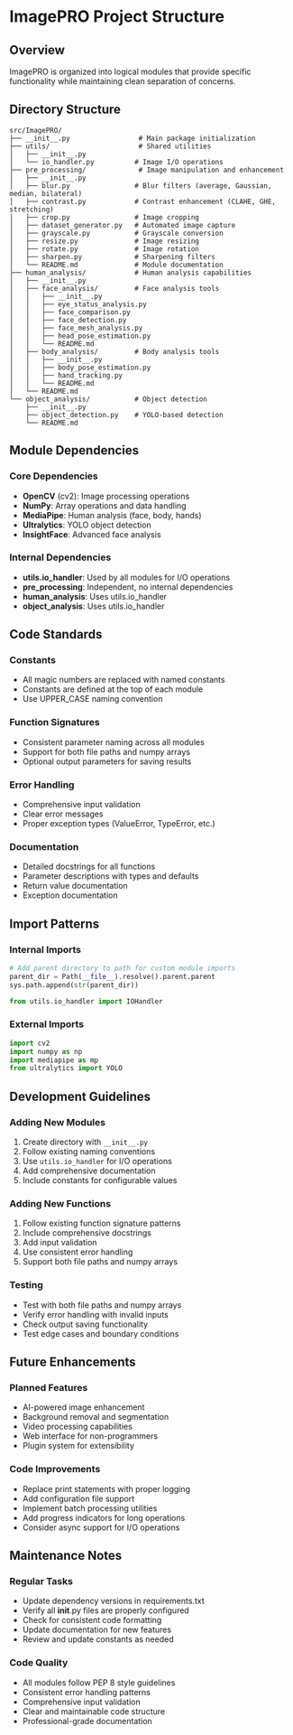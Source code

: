 # ImagePRO Project Structure

## Overview
ImagePRO is organized into logical modules that provide specific functionality while maintaining clean separation of concerns.

## Directory Structure
```
src/ImagePRO/
├── __init__.py                 # Main package initialization
├── utils/                      # Shared utilities
│   ├── __init__.py
│   └── io_handler.py          # Image I/O operations
├── pre_processing/             # Image manipulation and enhancement
│   ├── __init__.py
│   ├── blur.py                # Blur filters (average, Gaussian, median, bilateral)
│   ├── contrast.py            # Contrast enhancement (CLAHE, GHE, stretching)
│   ├── crop.py                # Image cropping
│   ├── dataset_generator.py   # Automated image capture
│   ├── grayscale.py           # Grayscale conversion
│   ├── resize.py              # Image resizing
│   ├── rotate.py              # Image rotation
│   ├── sharpen.py             # Sharpening filters
│   └── README.md              # Module documentation
├── human_analysis/            # Human analysis capabilities
│   ├── __init__.py
│   ├── face_analysis/         # Face analysis tools
│   │   ├── __init__.py
│   │   ├── eye_status_analysis.py
│   │   ├── face_comparison.py
│   │   ├── face_detection.py
│   │   ├── face_mesh_analysis.py
│   │   ├── head_pose_estimation.py
│   │   └── README.md
│   ├── body_analysis/         # Body analysis tools
│   │   ├── __init__.py
│   │   ├── body_pose_estimation.py
│   │   ├── hand_tracking.py
│   │   └── README.md
│   └── README.md
└── object_analysis/           # Object detection
    ├── __init__.py
    ├── object_detection.py    # YOLO-based detection
    └── README.md
```

## Module Dependencies

### Core Dependencies
- **OpenCV** (cv2): Image processing operations
- **NumPy**: Array operations and data handling
- **MediaPipe**: Human analysis (face, body, hands)
- **Ultralytics**: YOLO object detection
- **InsightFace**: Advanced face analysis

### Internal Dependencies
- **utils.io_handler**: Used by all modules for I/O operations
- **pre_processing**: Independent, no internal dependencies
- **human_analysis**: Uses utils.io_handler
- **object_analysis**: Uses utils.io_handler

## Code Standards

### Constants
- All magic numbers are replaced with named constants
- Constants are defined at the top of each module
- Use UPPER_CASE naming convention

### Function Signatures
- Consistent parameter naming across all modules
- Support for both file paths and numpy arrays
- Optional output parameters for saving results

### Error Handling
- Comprehensive input validation
- Clear error messages
- Proper exception types (ValueError, TypeError, etc.)

### Documentation
- Detailed docstrings for all functions
- Parameter descriptions with types and defaults
- Return value documentation
- Exception documentation

## Import Patterns

### Internal Imports
```python
# Add parent directory to path for custom module imports
parent_dir = Path(__file__).resolve().parent.parent
sys.path.append(str(parent_dir))

from utils.io_handler import IOHandler
```

### External Imports
```python
import cv2
import numpy as np
import mediapipe as mp
from ultralytics import YOLO
```

## Development Guidelines

### Adding New Modules
1. Create directory with `__init__.py`
2. Follow existing naming conventions
3. Use `utils.io_handler` for I/O operations
4. Add comprehensive documentation
5. Include constants for configurable values

### Adding New Functions
1. Follow existing function signature patterns
2. Include comprehensive docstrings
3. Add input validation
4. Use consistent error handling
5. Support both file paths and numpy arrays

### Testing
- Test with both file paths and numpy arrays
- Verify error handling with invalid inputs
- Check output saving functionality
- Test edge cases and boundary conditions

## Future Enhancements

### Planned Features
- AI-powered image enhancement
- Background removal and segmentation
- Video processing capabilities
- Web interface for non-programmers
- Plugin system for extensibility

### Code Improvements
- Replace print statements with proper logging
- Add configuration file support
- Implement batch processing utilities
- Add progress indicators for long operations
- Consider async support for I/O operations

## Maintenance Notes

### Regular Tasks
- Update dependency versions in requirements.txt
- Verify all __init__.py files are properly configured
- Check for consistent code formatting
- Update documentation for new features
- Review and update constants as needed

### Code Quality
- All modules follow PEP 8 style guidelines
- Consistent error handling patterns
- Comprehensive input validation
- Clear and maintainable code structure
- Professional-grade documentation
